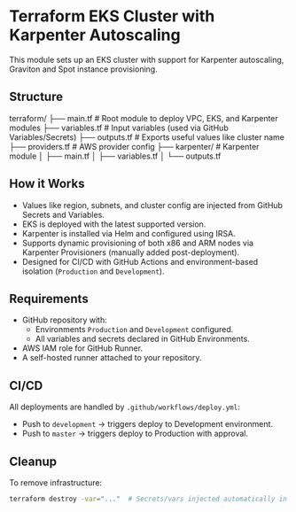 # Terraform EKS Cluster with Karpenter Autoscaling

This module sets up an EKS cluster with support for Karpenter autoscaling, Graviton and Spot instance provisioning.

## Structure

terraform/
├── main.tf # Root module to deploy VPC, EKS, and Karpenter modules
├── variables.tf # Input variables (used via GitHub Variables/Secrets)
├── outputs.tf # Exports useful values like cluster name
├── providers.tf # AWS provider config
├── karpenter/ # Karpenter module
│ ├── main.tf
│ ├── variables.tf
│ └── outputs.tf


## How it Works

- Values like region, subnets, and cluster config are injected from GitHub Secrets and Variables.
- EKS is deployed with the latest supported version.
- Karpenter is installed via Helm and configured using IRSA.
- Supports dynamic provisioning of both x86 and ARM nodes via Karpenter Provisioners (manually added post-deployment).
- Designed for CI/CD with GitHub Actions and environment-based isolation (`Production` and `Development`).

## Requirements

- GitHub repository with:
  - Environments `Production` and `Development` configured.
  - All variables and secrets declared in GitHub Environments.
- AWS IAM role for GitHub Runner.
- A self-hosted runner attached to your repository.

## CI/CD

All deployments are handled by `.github/workflows/deploy.yml`:
- Push to `development` → triggers deploy to Development environment.
- Push to `master` → triggers deploy to Production with approval.

## Cleanup

To remove infrastructure:

```bash
terraform destroy -var="..."  # Secrets/vars injected automatically in CI

